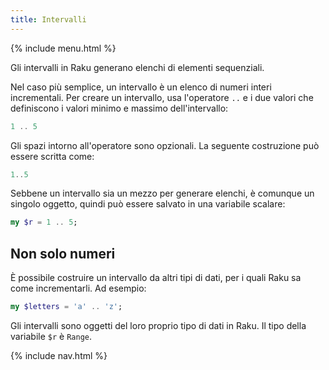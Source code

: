 ```yaml
---
title: Intervalli
---
```


{% include menu.html %}

Gli intervalli in Raku generano elenchi di elementi sequenziali.

Nel caso più semplice, un intervallo è un elenco di numeri interi incrementali. Per creare un intervallo, usa l'operatore `..` e i due valori che definiscono i valori minimo e massimo dell'intervallo:

```raku
1 .. 5
```

Gli spazi intorno all'operatore sono opzionali. La seguente costruzione può essere scritta come:

```raku
1..5
```

Sebbene un intervallo sia un mezzo per generare elenchi, è comunque un singolo oggetto, quindi può essere salvato in una variabile scalare:

```raku
my $r = 1 .. 5;
```

## Non solo numeri

È possibile costruire un intervallo da altri tipi di dati, per i quali Raku sa come incrementarli. Ad esempio:

```raku
my $letters = 'a' .. 'z';
```

Gli intervalli sono oggetti del loro proprio tipo di dati in Raku. Il tipo della variabile `$r` è `Range`.

{% include nav.html %}